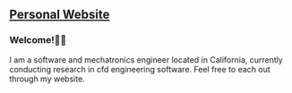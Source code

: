## [Personal Website](https://qinjian.xyz/)
### Welcome!👋👋
I am a software and mechatronics engineer located in California, 
currently conducting research in cfd engineering software. 
Feel free to each out through my website.

